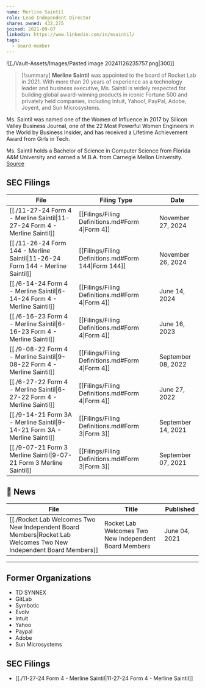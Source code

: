 ```yaml
---
name: Merline Saintil
role: Lead Independent Director
shares_owned: 432,275
joined: 2021-09-07
linkedin: https://www.linkedin.com/in/msaintil/
tags:
  - board-member
---
```


![[./Vault-Assets/Images/Pasted image 20241126235757.png|300]]

>[!summary]
**Merline Saintil** was appointed to the board of Rocket Lab in 2021. With more than 20 years of experience as a technology leader and business executive, Ms. Saintil is widely respected for building global award-winning products in iconic Fortune 500 and privately held companies, including Intuit, Yahoo!, PayPal, Adobe, Joyent, and Sun Microsystems. 
>
Ms. Saintil was named one of the Women of Influence in 2017 by Silicon Valley Business Journal, one of the 22 Most Powerful Women Engineers in the World by Business Insider, and has received a Lifetime Achievement Award from Girls in Tech.   
>
Ms. Saintil holds a Bachelor of Science in Computer Science from Florida A&M University and earned a M.B.A. from Carnegie Mellon University.
[Source](https://www.rocketlabusa.com/about/team/)

## SEC Filings
| File                                                                                                  | Filing Type                                          | Date               |
| ----------------------------------------------------------------------------------------------------- | ---------------------------------------------------- | ------------------ |
| [[./11-27-24 Form 4 - Merline Saintil\|11-27-24 Form 4 - Merline Saintil]]       | [[Filings/Filing Definitions.md#Form 4\|Form 4]]     | November 27, 2024  |
| [[./11-26-24 Form 144 - Merline Saintil\|11-26-24 Form 144 - Merline Saintil]] | [[Filings/Filing Definitions.md#Form 144\|Form 144]] | November 26, 2024  |
| [[./6-14-24 Form 4 - Merline Saintil\|6-14-24 Form 4 - Merline Saintil]]         | [[Filings/Filing Definitions.md#Form 4\|Form 4]]     | June 14, 2024      |
| [[./6-16-23 Form 4 - Merline Saintil\|6-16-23 Form 4 - Merline Saintil]]         | [[Filings/Filing Definitions.md#Form 4\|Form 4]]     | June 16, 2023      |
| [[./9-08-22 Form 4 - Merline Saintil\|9-08-22 Form 4 - Merline Saintil]]         | [[Filings/Filing Definitions.md#Form 4\|Form 4]]     | September 08, 2022 |
| [[./6-27-22 Form 4 - Merline Saintil\|6-27-22 Form 4 - Merline Saintil]]         | [[Filings/Filing Definitions.md#Form 4\|Form 4]]     | June 27, 2022      |
| [[./9-14-21 Form 3A - Merline Saintil\|9-14-21 Form 3A - Merline Saintil]]       | [[Filings/Filing Definitions.md#Form 3\|Form 3]]     | September 14, 2021 |
| [[./9-07-21 Form 3 Merline Saintil\|9-07-21 Form 3 Merline Saintil]]             | [[Filings/Filing Definitions.md#Form 3\|Form 3]]     | September 07, 2021 |


## 📰 News
| File                                                                                                                     | Title                                                  | Published     |
| ------------------------------------------------------------------------------------------------------------------------ | ------------------------------------------------------ | ------------- |
| [[./Rocket Lab Welcomes Two New Independent Board Members\|Rocket Lab Welcomes Two New Independent Board Members]] | Rocket Lab Welcomes Two New Independent Board Members  | June 04, 2021 |


---
## Former Organizations

-  TD SYNNEX
-  GitLab
-  Symbotic
-  Evolv
-  Intuit
-  Yahoo
-  Paypal
-  Adobe
-  Sun Microsystems
## SEC Filings
- [[./11-27-24 Form 4 - Merline Saintil|11-27-24 Form 4 - Merline Saintil]]
